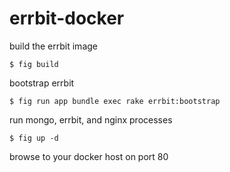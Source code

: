 # errbit-docker

build the errbit image

    $ fig build

bootstrap errbit

    $ fig run app bundle exec rake errbit:bootstrap

run mongo, errbit, and nginx processes

    $ fig up -d

browse to your docker host on port 80

